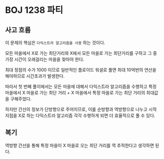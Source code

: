 # BOJ 1238 파티

## 사고 흐름

이 문제의 핵심은 `다익스트라 알고리즘을 사용` 하는 것이다.

모든 마을에서 X로 가는 최단거리와 X에서 모든 마을로 가는 최단거리를 구하고 그 중 가장 시간이 오래걸리는 마을을 찾아야 한다.

최대 정점의 수가 1000 이므로 일반적인 플로이드 워셜로 풀면 최대 10억번의 연산을 해야하므로 시간초과가 발생한다.

따라서 첫 번째 풀이에서는 모든 마을에 대해서 다익스트라 알고리즘을 수행하고 특정 마을에서 X 마을로 가는 최단 거리 + X 마을에서 특정 마을로 가는 최단 거리의 최대값을 구해주었다.

하지만 간선의 정보가 단방향으로 주어지므로, 이를 순방향과 역방향으로 나누고 시작 지점을 X로 하는 다익스트라 알고리즘 각각 수행하게 되면 더 효율적으로 풀 수 있다.

## 복기

역방향 간선을 통해 특정 마을이 X 마을로 오는 최단 거리를 역 추적한다고 생각하면 된다.
